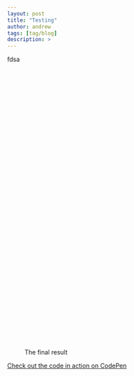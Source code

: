 ```yaml
---
layout: post
title: "Testing"
author: andrew
tags: [tag/blog]
description: >
---
```


fdsa

<p align="center" style="display: inline-block; width:600px; height:600px">

<figure class="final">
<figcaption>The final result</figcaption>
</figure>

</p>

<a href="https://codepen.io/mshwery/pen/uCBbn" class="codepen" target="_blank">Check out the code in action on CodePen</a>

<style>
svg {
font: 10px sans-serif;
}

.foreground {
fill: #2D6A99;
}

.background {
fill: #eee;
}

</style>

<script src="https://cdnjs.cloudflare.com/ajax/libs/vis/4.15.0/vis.min.js" type="text/javascript"></script>

<script src="https://d3js.org/d3.v3.min.js" charset="utf-8"></script>
<script type="text/javascript">

 var svg = d3.select("body")
            .append("svg")
            .attr("width", 400)
            .attr("height", 200);
      svg.append("line")
        .attr("x1", 0)
        .attr("y1", 0)
        .attr("x2", 400)
        .attr("y2", 200)
        .attr("stroke", "red")
        .attr("stroke-width", 2);
</script>

